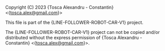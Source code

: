 Copyright (C) 2023 {Tosca Alexandru - Constantin} <{tosca.alex@gmail.com}>

This file is part of the {LINE-FOLLOWER-ROBOT-CAR-V1} project.

The {LINE-FOLLOWER-ROBOT-CAR-V1} project can not be copied and/or distributed without the express
permission of {Tosca Alexandru - Constantin} <{tosca.alex@gmail.com}>.
